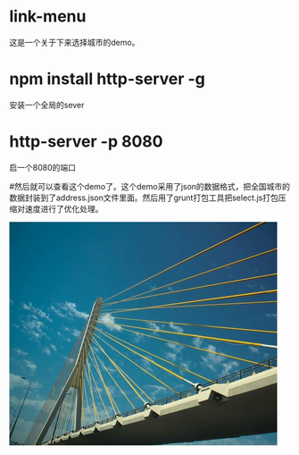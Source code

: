 # link-menu
这是一个关于下来选择城市的demo。


#  npm install http-server -g
安装一个全局的sever

#  http-server -p 8080
启一个8080的端口

#然后就可以查看这个demo了。这个demo采用了json的数据格式，把全国城市的数据封装到了address.json文件里面。然后用了grunt打包工具把select.js打包压缩对速度进行了优化处理。

<img src="1422068737135.jpg" alt="">